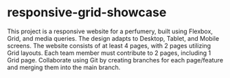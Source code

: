 # responsive-grid-showcase
This project is a responsive website for a perfumery, built using Flexbox, Grid, and media queries. The design adapts to Desktop, Tablet, and Mobile screens. The website consists of at least 4 pages, with 2 pages utilizing Grid layouts. Each team member must contribute to 2 pages, including 1 Grid page. Collaborate using Git by creating branches for each page/feature and merging them into the main branch.